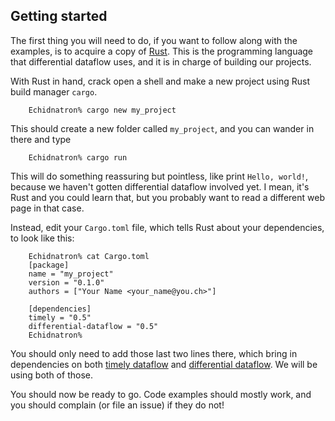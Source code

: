 ## Getting started

The first thing you will need to do, if you want to follow along with the examples, is to acquire a copy of [Rust](https://www.rust-lang.org/). This is the programming language that differential dataflow uses, and it is in charge of building our projects.

With Rust in hand, crack open a shell and make a new project using Rust build manager `cargo`.

        Echidnatron% cargo new my_project

This should create a new folder called `my_project`, and you can wander in there and type

        Echidnatron% cargo run

This will do something reassuring but pointless, like print `Hello, world!`, because we haven't gotten differential dataflow involved yet. I mean, it's Rust and you could learn that, but you probably want to read a different web page in that case.

Instead, edit your `Cargo.toml` file, which tells Rust about your dependencies, to look like this:

        Echidnatron% cat Cargo.toml
        [package]
        name = "my_project"
        version = "0.1.0"
        authors = ["Your Name <your_name@you.ch>"]

        [dependencies]
        timely = "0.5"
        differential-dataflow = "0.5"
        Echidnatron%

You should only need to add those last two lines there, which bring in dependencies on both [timely dataflow](https://github.com/frankmcsherry/timely-dataflow) and [differential dataflow](https://github.com/frankmcsherry/differential-dataflow). We will be using both of those.

You should now be ready to go. Code examples should mostly work, and you should complain (or file an issue) if they do not!